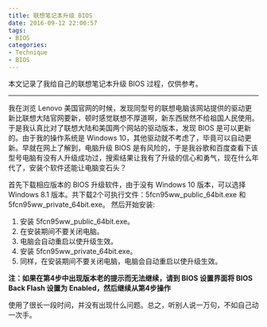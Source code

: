 ```yaml
---
title: 联想笔记本升级 BIOS
date: 2016-09-12 22:00:57
tags:
- BIOS
categories:
- Technique
- BIOS
---
```

本文记录了我给自己的联想笔记本升级 BIOS 过程，仅供参考。

<!--more-->

---

我在浏览 Lenovo 美国官网的时候，发现同型号的联想电脑该网站提供的驱动更新比联想大陆官网要新，顿时感觉联想不厚道啊，新东西居然不给祖国人民使用。于是我认真比对了联想大陆和美国两个网站的驱动版本，发现 BIOS 是可以更新的。由于我的操作系统是 Windows 10，其他驱动就不考虑了，毕竟可以自动更新。早就在网上了解到，电脑升级 BIOS 是有风险的，于是我谷歌和百度查看下该型号电脑有没有人升级成功过，搜索结果让我有了升级的信心和勇气，现在什么年代了，安装个软件还能让电脑变石头？

首先下载相应版本的 BIOS 升级软件，由于没有 Windows 10 版本，可以选择 Windows 8.1 版本。共下载2个可执行文件：5fcn95ww_public_64bit.exe 和 5fcn95ww_private_64bit.exe。
然后开始安装:
1. 安装 5fcn95ww_public_64bit.exe。
2. 在安装期间不要关闭电脑。
3. 电脑会自动重启以使升级生效。
4. 安装 5fcn95ww_private_64bit.exe。
5. 同样，在安装期间不要关闭电脑，电脑会自动重启以使升级生效。

**注：如果在第4步中出现版本老的提示而无法继续，请到 BIOS 设置界面将 BIOS Back Flash 设置为 Enabled，然后继续从第4步操作**

使用了很长一段时间，并没有出现什么问题。总之，听别人说一万句，不如自己动一次手。
